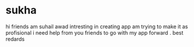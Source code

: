 # sukha
hi friends
am suhail awad intresting in creating app am trying to make it as profisional 
i need help from you friends to go with my app forward .
best redards 
